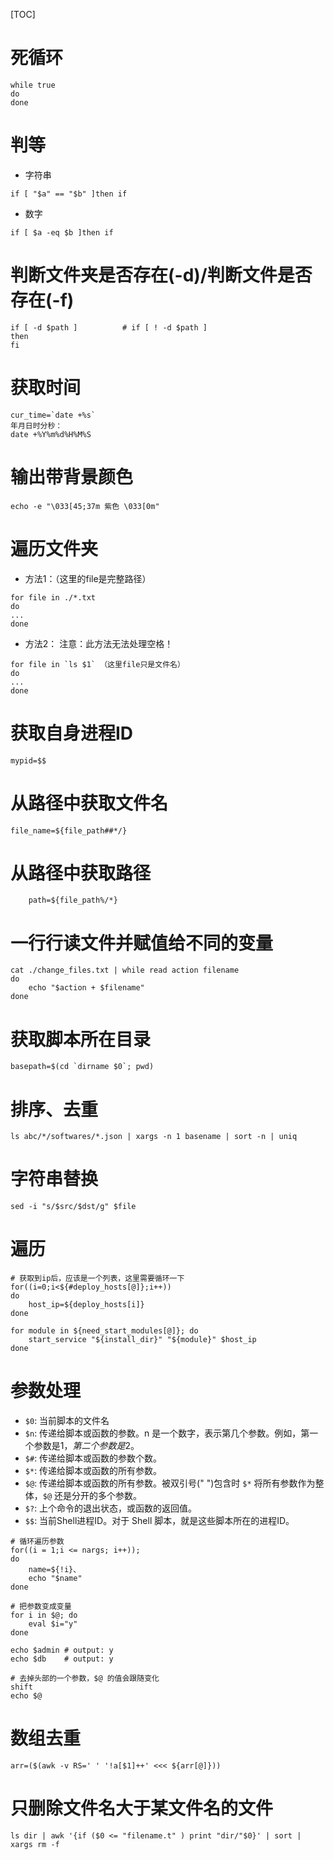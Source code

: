 [TOC]

# 死循环
```
while true
do
done
```

# 判等
* 字符串
```
if [ "$a" == "$b" ]then if
```
* 数字
```
if [ $a -eq $b ]then if
```

# 判断文件夹是否存在(-d)/判断文件是否存在(-f)
```
if [ -d $path ]          # if [ ! -d $path ]
then
fi
```

# 获取时间
```
cur_time=`date +%s`
年月日时分秒：
date +%Y%m%d%H%M%S
```

# 输出带背景颜色
```
echo -e "\033[45;37m 紫色 \033[0m"
```
# 遍历文件夹
* 方法1：（这里的file是完整路径）
```
for file in ./*.txt
do
...
done
```
* 方法2：
注意：此方法无法处理空格！
```
for file in `ls $1` （这里file只是文件名）
do
...
done
```

# 获取自身进程ID
```
mypid=$$
```

# 从路径中获取文件名
```
file_name=${file_path##*/}
```

# 从路径中获取路径
```
	path=${file_path%/*}
```

# 一行行读文件并赋值给不同的变量
```
cat ./change_files.txt | while read action filename
do
	echo "$action + $filename"
done
```

# 获取脚本所在目录
```
basepath=$(cd `dirname $0`; pwd)
```

# 排序、去重
```
ls abc/*/softwares/*.json | xargs -n 1 basename | sort -n | uniq
```

# 字符串替换
```shell
sed -i "s/$src/$dst/g" $file
```

# 遍历
```shell
# 获取到ip后，应该是一个列表，这里需要循环一下
for((i=0;i<${#deploy_hosts[@]};i++))
do
    host_ip=${deploy_hosts[i]}
done
```

```shell
for module in ${need_start_modules[@]}; do
    start_service "${install_dir}" "${module}" $host_ip
done
```

# 参数处理

* `$0`: 当前脚本的文件名
* `$n`: 传递给脚本或函数的参数。n 是一个数字，表示第几个参数。例如，第一个参数是$1，第二个参数是$2。
* `$#`: 传递给脚本或函数的参数个数。
* `$*`: 传递给脚本或函数的所有参数。
* `$@`: 传递给脚本或函数的所有参数。被双引号(" ")包含时 `$*` 将所有参数作为整体，`$@` 还是分开的多个参数。
* `$?`: 上个命令的退出状态，或函数的返回值。
* `$$`: 当前Shell进程ID。对于 Shell 脚本，就是这些脚本所在的进程ID。

```shell
# 循环遍历参数
for((i = 1;i <= nargs; i++));
do
    name=${!i}、
    echo "$name"
done

# 把参数变成变量
for i in $@; do
    eval $i="y"
done

echo $admin # output: y
echo $db    # output: y

# 去掉头部的一个参数，$@ 的值会跟随变化
shift
echo $@
```

# 数组去重

```
arr=($(awk -v RS=' ' '!a[$1]++' <<< ${arr[@]}))
```

# 只删除文件名大于某文件名的文件

```
ls dir | awk '{if ($0 <= "filename.t" ) print "dir/"$0}' | sort | xargs rm -f
```
